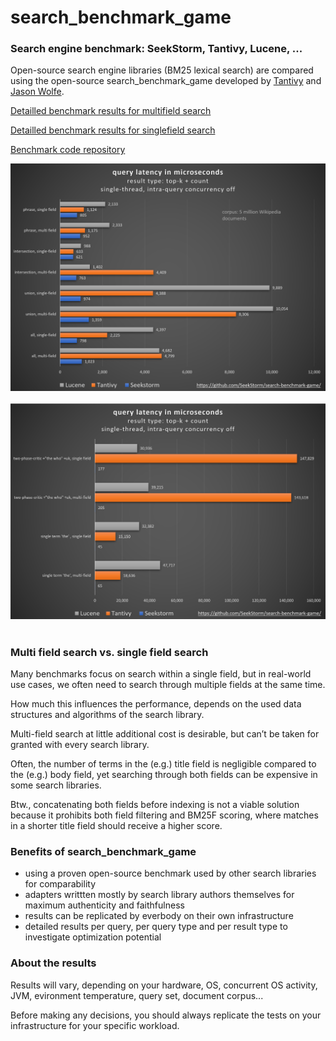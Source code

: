 search_benchmark_game
====
### Search engine benchmark: SeekStorm, Tantivy, Lucene, ...

Open-source search engine libraries (BM25 lexical search) are compared using the open-source search_benchmark_game developed by [Tantivy](https://github.com/quickwit-oss/search-benchmark-game/) and [Jason Wolfe](https://github.com/jason-wolfe/search-index-benchmark-game).

[Detailled benchmark results for multifield search](../search-benchmark-game-multifield/)

[Detailled benchmark results for singlefield search](../search-benchmark-game-singlefield/)

[Benchmark code repository](https://github.com/SeekStorm/search-benchmark-game)

<img src="../assets/search_benchmark_game1.png" width="900" alt="Benchmark">
<br>
<br>
<img src="../assets/search_benchmark_game2.png" width="900" alt="Benchmark">
<br>
<br>

### Multi field search vs. single field search

Many benchmarks focus on search within a single field, but in real-world use cases, we often need to search through multiple fields at the same time. 

How much this influences the performance, depends on the used data structures and algorithms of the search library.

Multi-field search at little additional cost is desirable, but can’t be taken for granted with every search library.

Often, the number of terms in the (e.g.) title field is negligible compared to the (e.g.) body field, yet searching through both fields can be expensive in some search libraries.

Btw., concatenating both fields before indexing is not a viable solution because it prohibits both field filtering and BM25F scoring, where matches in a shorter title field should receive a higher score.

### Benefits of search_benchmark_game
+ using a proven open-source benchmark used by other search libraries for comparability
+ adapters writtten mostly by search library authors themselves for maximum authenticity and faithfulness
+ results can be replicated by everbody on their own infrastructure
+ detailed results per query, per query type and per result type to investigate optimization potential

### About the results

Results will vary, depending on your hardware, OS, concurrent OS activity, JVM, evironment temperature, query set, document corpus...

Before making any decisions, you should always replicate the tests on your infrastructure for your specific workload.
